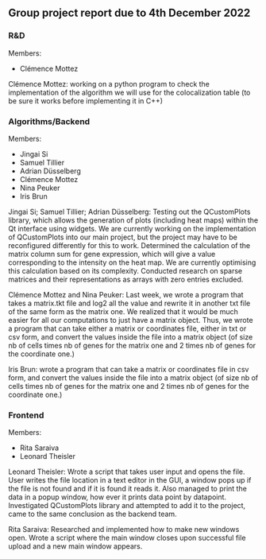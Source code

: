 ## Group project report due to 4th December 2022

### R&D
Members: 
- Clémence Mottez

Clémence Mottez: working on a python program to check the implementation of the algorithm we will use for the colocalization table (to be sure it works before implementing it in C++) 

### Algorithms/Backend 
Members:
- Jingai Si
- Samuel Tillier 
- Adrian Düsselberg
- Clémence Mottez
- Nina Peuker
- Iris Brun


Jingai Si; Samuel Tillier; Adrian Düsselberg: Testing out the QCustomPlots library, which allows the generation of plots (including heat maps) within the Qt interface using widgets. We are currently working on the implementation of QCustomPlots into our main project, but the project may have to be reconfigured differently for this to work. Determined the calculation of the matrix column sum for gene expression, which will give a value corresponding to the intensity on the heat map. We are currently optimising this calculation based on its complexity. Conducted research on sparse matrices and their representations as arrays with zero entries excluded.

Clémence Mottez and Nina Peuker: Last week, we wrote a program that takes a matrix.tkt file and log2 all the value and rewrite it in another txt file of the same form as the matrix one. We realized that it would be much easier for all our computations to just have a matrix object. Thus, we wrote a program that can take either a matrix or coordinates file, either in txt or csv form, and convert the values inside the file into a matrix object (of size nb of cells times nb of genes for the matrix one and 2 times nb of genes for the coordinate one.) 

Iris Brun: wrote a program that can take a matrix or coordinates file in csv form, and convert the values inside the file into a matrix object (of size nb of cells times nb of genes for the matrix one and 2 times nb of genes for the coordinate one.) 


### Frontend 
Members:
- Rita Saraiva
- Leonard Theisler

Leonard Theisler: Wrote a script that takes user input and opens the file. User writes the file location in a text editor in the GUI, a window pops up if the file is not found and if it is found it reads it. Also managed to print the data in a popup window, how ever it prints data point by datapoint. Investigated QCustomPlots library and attempted to add it to the project, came to the same conclusion as the backend team.

Rita Saraiva: Researched and implemented how to make new windows open. Wrote a script where the main window closes upon successful file upload and a new main window appears.
